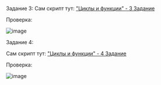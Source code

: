 Задание 3:
Сам скрипт тут:
["Циклы и функции" - 3 Задание](https://github.com/stensil4rt/netology/blob/main/HomeWork/Циклы%20и%20функции/Zadanie_3)

Проверка:

![image](https://github.com/stensil4rt/netology/assets/62753044/8609e3af-0837-47d2-b62b-5eb6fc065d21)


Задание 4:

Сам скрипт тут:
["Циклы и функции" - 4 Задание](https://github.com/stensil4rt/netology/blob/main/HomeWork/Циклы%20и%20функции/Zad4.md)

Проверка:

![image](https://github.com/stensil4rt/netology/assets/62753044/be806807-6dd3-4d13-92b2-10e1b2c32cc1)
